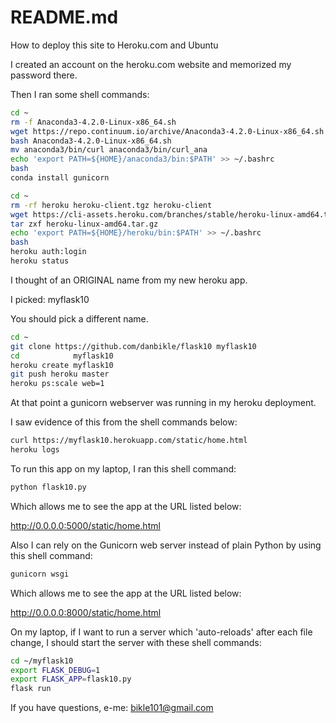 # README.md

How to deploy this site to Heroku.com and Ubuntu

I created an account on the heroku.com website and memorized my password there.

Then I ran some shell commands:

```bash
cd ~
rm -f Anaconda3-4.2.0-Linux-x86_64.sh
wget https://repo.continuum.io/archive/Anaconda3-4.2.0-Linux-x86_64.sh
bash Anaconda3-4.2.0-Linux-x86_64.sh
mv anaconda3/bin/curl anaconda3/bin/curl_ana
echo 'export PATH=${HOME}/anaconda3/bin:$PATH' >> ~/.bashrc
bash
conda install gunicorn
```

```bash
cd ~
rm -rf heroku heroku-client.tgz heroku-client
wget https://cli-assets.heroku.com/branches/stable/heroku-linux-amd64.tar.gz
tar zxf heroku-linux-amd64.tar.gz
echo 'export PATH=${HOME}/heroku/bin:$PATH' >> ~/.bashrc
bash
heroku auth:login
heroku status
```

I thought of an ORIGINAL name from my new heroku app.

I picked: myflask10

You should pick a different name.

```bash
cd ~
git clone https://github.com/danbikle/flask10 myflask10
cd            myflask10
heroku create myflask10
git push heroku master
heroku ps:scale web=1
```

At that point a gunicorn webserver was running in my heroku deployment.

I saw evidence of this from the shell commands below:

```bash
curl https://myflask10.herokuapp.com/static/home.html
heroku logs
```

To run this app on my laptop, I ran this shell command:

```bash
python flask10.py
```

Which allows me to see the app at the URL listed below:

http://0.0.0.0:5000/static/home.html

Also I can rely on the Gunicorn web server instead of plain Python by using this shell command:

```bash
gunicorn wsgi
```

Which allows me to see the app at the URL listed below:

http://0.0.0.0:8000/static/home.html

On my laptop, if I want to run a server which 'auto-reloads' after each file change, I should start the server with these shell commands:

```bash
cd ~/myflask10
export FLASK_DEBUG=1
export FLASK_APP=flask10.py
flask run
```

If you have questions, e-me: bikle101@gmail.com
